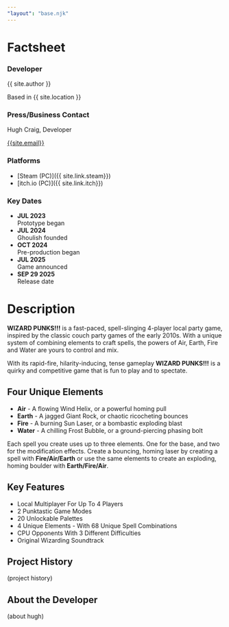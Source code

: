 ```yaml
---
"layout": "base.njk"
---
```


<div id="factsheet">

# Factsheet

### Developer

{{ site.author }}

Based in {{ site.location }}

### Press/Business Contact

Hugh Craig, Developer

[{{site.email}}](mailto:{{site.email}})

### Platforms

- [Steam (PC)]({{ site.link.steam}})
- [itch.io (PC)]({{ site.link.itch}})

### Key Dates

- **JUL 2023** <br> Prototype began
- **JUL 2024** <br> Ghoulish founded
- **OCT 2024** <br> Pre-production began
- **JUL 2025** <br> Game announced
- **SEP 29 2025** <br> Release date

</div>
<div id="description">

# Description
**WIZARD PUNKS!!!** is a fast-paced, spell-slinging 4-player local party game, inspired by the classic couch party games of the early 2010s. With a unique system of combining elements to craft spells, the powers of Air, Earth, Fire and Water are yours to control and mix.

With its rapid-fire, hilarity-inducing, tense gameplay **WIZARD PUNKS!!!** is a quirky and competitive game that is fun to play and to spectate.

## Four Unique Elements

- **Air** - A flowing Wind Helix, or a powerful homing pull
- **Earth** - A jagged Giant Rock, or chaotic ricocheting bounces
- **Fire** - A burning Sun Laser, or a bombastic exploding blast
- **Water** - A chilling Frost Bubble, or a ground-piercing phasing bolt

Each spell you create uses up to three elements. One for the base, and two for the modification effects. Create a bouncing, homing laser by creating a spell with **Fire/Air/Earth** or use the same elements to create an exploding, homing boulder with **Earth/Fire/Air**.

## Key Features

- Local Multiplayer For Up To 4 Players
- 2 Punktastic Game Modes
- 20 Unlockable Palettes
- 4 Unique Elements - With 68 Unique Spell Combinations
- CPU Opponents With 3 Different Difficulties
- Original Wizarding Soundtrack

## Project History

(project history)

## About the Developer

(about hugh)

</div>